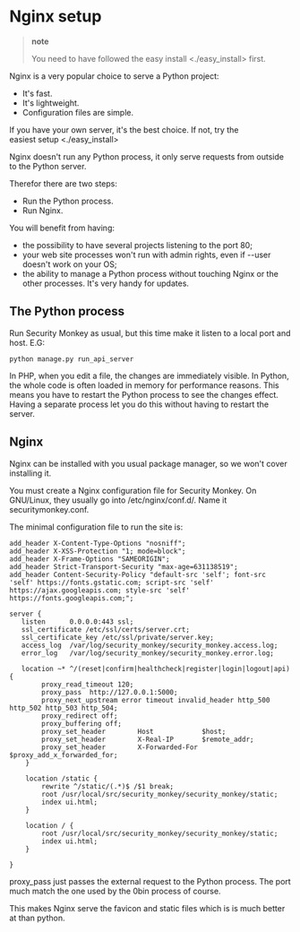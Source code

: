 Nginx setup
===========

> **note**
>
> You need to have followed the easy install \<./easy\_install\> first.

Nginx is a very popular choice to serve a Python project:

-   It's fast.
-   It's lightweight.
-   Configuration files are simple.

If you have your own server, it's the best choice. If not, try the  
easiest setup \<./easy\_install\>

Nginx doesn't run any Python process, it only serve requests from outside to the Python server.

Therefor there are two steps:

-   Run the Python process.
-   Run Nginx.

You will benefit from having:

-   the possibility to have several projects listening to the port 80;
-   your web site processes won't run with admin rights, even if --user doesn't work on your OS;
-   the ability to manage a Python process without touching Nginx or the other processes. It's very handy for updates.

The Python process
------------------

Run Security Monkey as usual, but this time make it listen to a local port and host. E.G:

    python manage.py run_api_server

In PHP, when you edit a file, the changes are immediately visible. In Python, the whole code is often loaded in memory for performance reasons. This means you have to restart the Python process to see the changes effect. Having a separate process let you do this without having to restart the server.

Nginx
-----

Nginx can be installed with you usual package manager, so we won't cover installing it.

You must create a Nginx configuration file for Security Monkey. On GNU/Linux, they usually go into /etc/nginx/conf.d/. Name it securitymonkey.conf.

The minimal configuration file to run the site is:

    add_header X-Content-Type-Options "nosniff";
    add_header X-XSS-Protection "1; mode=block";
    add_header X-Frame-Options "SAMEORIGIN";
    add_header Strict-Transport-Security "max-age=631138519";
    add_header Content-Security-Policy "default-src 'self'; font-src 'self' https://fonts.gstatic.com; script-src 'self' https://ajax.googleapis.com; style-src 'self' https://fonts.googleapis.com;";

    server {
       listen      0.0.0.0:443 ssl;
       ssl_certificate /etc/ssl/certs/server.crt;
       ssl_certificate_key /etc/ssl/private/server.key;
       access_log  /var/log/security_monkey/security_monkey.access.log;
       error_log   /var/log/security_monkey/security_monkey.error.log;

       location ~* ^/(reset|confirm|healthcheck|register|login|logout|api) {
            proxy_read_timeout 120;
            proxy_pass  http://127.0.0.1:5000;
            proxy_next_upstream error timeout invalid_header http_500 http_502 http_503 http_504;
            proxy_redirect off;
            proxy_buffering off;
            proxy_set_header        Host            $host;
            proxy_set_header        X-Real-IP       $remote_addr;
            proxy_set_header        X-Forwarded-For $proxy_add_x_forwarded_for;
        }

        location /static {
            rewrite ^/static/(.*)$ /$1 break;
            root /usr/local/src/security_monkey/security_monkey/static;
            index ui.html;
        }

        location / {
            root /usr/local/src/security_monkey/security_monkey/static;
            index ui.html;
        }

    }

proxy\_pass just passes the external request to the Python process. The port much match the one used by the 0bin process of course.

This makes Nginx serve the favicon and static files which is is much better at than python.
